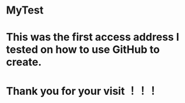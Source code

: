 # MyTest

  # This was the first access address I tested on how to use GitHub to create.
  
  # Thank you for your visit ！！！
  

